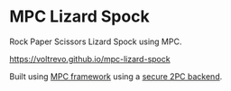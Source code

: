 # MPC Lizard Spock

Rock Paper Scissors Lizard Spock using MPC.

https://voltrevo.github.io/mpc-lizard-spock

Built using [MPC framework](https://github.com/voltrevo/mpc-framework) using a
[secure 2PC backend](https://github.com/voltrevo/emp-wasm-backend).
